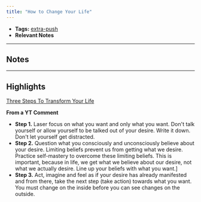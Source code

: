 ```yaml
---
title: "How to Change Your Life"
---
```


- **Tags:** [extra-push](notes/por/extra-push.md)
- **Relevant Notes**

---
## Notes

---
## Highlights
 [Three Steps To Transform Your Life](https://www.youtube.com/watch?v=L51h8BBu7b8)

**From a YT Comment**
- **Step 1.** Laser focus on what you want and only what you want. Don't talk yourself or allow yourself to be talked out of your desire. Write it down. Don't let yourself get distracted. 
- **Step 2.** Question what you consciously and unconsciously believe about your desire. Limiting beliefs prevent us from getting what we desire. Practice self-mastery to overcome these limiting beliefs.  This is important, because in life, we get what we believe about our desire, not what we actually desire. Line up your beliefs with what you want.]
- **Step 3.** Act, imagine and feel as if your desire has already manifested and from there, take the next step (take action) towards what you want. You must change on the inside before you can see changes on the outside.